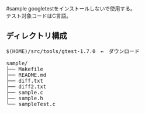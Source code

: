 #sample
googletestをインストールしないで使用する。  
テスト対象コードはC言語。

## ディレクトリ構成

<pre>
$(HOME)/src/tools/gtest-1.7.0　←　ダウンロード

sample/
├── Makefile
├── README.md
├── diff.txt
├── diff2.txt
├── sample.c
├── sample.h
└── sampleTest.c
</pre>

